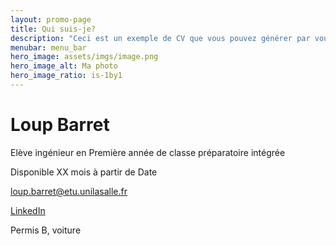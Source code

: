 ```yaml
---
layout: promo-page
title: Qui suis-je?
description: "Ceci est un exemple de CV que vous pouvez générer par vous-même"
menubar: menu_bar
hero_image: assets/imgs/image.png
hero_image_alt: Ma photo
hero_image_ratio: is-1by1
---
```


# Loup Barret
Elève ingénieur en Première année de classe préparatoire intégrée


Disponible XX mois à partir de Date

[loup.barret@etu.unilasalle.fr](loup.barret@etu.unilasalle.fr)

[LinkedIn](https://www.linkedin.com/in/Prenom.Nom)

Permis B, voiture

